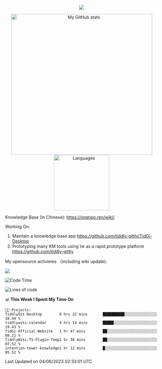 <a href="https://github.com/linonetwo">
    <p align="center">
        <img src="https://github-profile-trophy.vercel.app/?username=linonetwo&column=7&theme=onedark"/>
    </p>
</a>
<a align="center" href="https://github.com/linonetwo">
  <p align="center">
    <img src="https://github-readme-stats.vercel.app/api?username=linonetwo&show_icons=true&count_private=true" alt="My GitHub stats" width="465"/>
    <img src="https://github-readme-stats.vercel.app/api/top-langs/?username=linonetwo&layout=compact&langs_count=10" alt="Languages" height="183">
  </p>
</a>

Knowledge Base (In Chinese): https://onetwo.ren/wiki/

Working On: 

1. Maintain a knowledge base app https://github.com/tiddly-gittly/TidGi-Desktop
1. Prototyping many KM tools using tw as a rapid prototype platform https://github.com/tiddly-gittly

My opensource activieies （including wiki update):

![](https://visitor-badge.glitch.me/badge?page_id=linonetwo.linonetwo)

<!--START_SECTION:waka-->
![Code Time](http://img.shields.io/badge/Code%20Time-1%2C819%20hrs%2052%20mins-blue)

![Lines of code](https://img.shields.io/badge/From%20Hello%20World%20I%27ve%20Written-47.7%20million%20lines%20of%20code-blue)

📊 **This Week I Spent My Time On** 

```text
🐱‍💻 Projects: 
TiddlyGit-Desktop        8 hrs 22 mins       ██████████░░░░░░░░░░░░░░░   38.44 % 
tiddlywiki-calendar      4 hrs 14 mins       █████░░░░░░░░░░░░░░░░░░░░   19.43 % 
TidGi-Official-Website   1 hr 47 mins        ██░░░░░░░░░░░░░░░░░░░░░░░   08.21 % 
TiddlyWiki-TS-Plugin-Temp1 hr 38 mins        ██░░░░░░░░░░░░░░░░░░░░░░░   07.52 % 
intention-tower-knowledge1 hr 12 mins        █░░░░░░░░░░░░░░░░░░░░░░░░   05.52 % 
```


 Last Updated on 04/06/2023 02:33:01 UTC
<!--END_SECTION:waka-->
